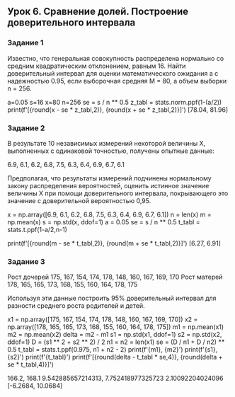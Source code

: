 ## Урок 6. Сравнение долей. Построение доверительного интервала

### Задание 1
Известно, что генеральная совокупность распределена нормально со средним квадратическим отклонением, равным 16.
Найти доверительный интервал для оценки математического ожидания a с надежностью 0.95, если выборочная средняя M = 80, а объем выборки n = 256.

a=0.05
s=16
x=80
n=256
se = s / n ** 0.5
z_tabl = stats.norm.ppf(1-(a/2))
print(f'[{round(x - se * z_tabl,2)}, {round(x + se * z_tabl,2)}]')
[78.04, 81.96]

### Задание 2
В результате 10 независимых измерений некоторой величины X, выполненных с одинаковой точностью, получены опытные данные:

6.9, 6.1, 6.2, 6.8, 7.5, 6.3, 6.4, 6.9, 6.7, 6.1

Предполагая, что результаты измерений подчинены нормальному закону распределения вероятностей, оценить истинное значение величины X при помощи доверительного интервала, покрывающего это значение с доверительной вероятностью 0,95.

x = np.array([6.9, 6.1, 6.2, 6.8, 7.5, 6.3, 6.4, 6.9, 6.7, 6.1])
n = len(x)
m = np.mean(x)
s = np.std(x, ddof=1)
a = 0.05
se = s / n ** 0.5
t_tabl = stats.t.ppf(1-a/2,n-1)

print(f'[{round(m - se * t_tabl,2)}, {round(m + se * t_tabl,2)}]')
[6.27, 6.91]

### Задание 3
Рост дочерей 175, 167, 154, 174, 178, 148, 160, 167, 169, 170
Рост матерей  178, 165, 165, 173, 168, 155, 160, 164, 178, 175

Используя эти данные построить 95% доверительный интервал для разности среднего роста родителей и детей.

x1 = np.array([175, 167, 154, 174, 178, 148, 160, 167, 169, 170])
x2 = np.array([178, 165, 165, 173, 168, 155, 160, 164, 178, 175])
m1 = np.mean(x1)
m2 = np.mean(x2)
delta = m2 - m1
s1 = np.std(x1, ddof=1)
s2 = np.std(x2, ddof=1)
D = (s1 ** 2 + s2 ** 2) / 2
n1 = n2 = len(x1)
se = (D / n1 + D / n2) ** 0.5
t_tabl = stats.t.ppf(0.975, n1 + n2 - 2)
print(f'{m1}, {m2}')
print(f'{s1}, {s2}')
print(f'{t_tabl}')
print(f'[{round(delta - t_tabl * se,4)}, {round(delta + se * t_tabl,4)}]')

166.2, 168.1
9.542885657214313, 7.752418977325723
2.10092204024096
[-6.2684, 10.0684]